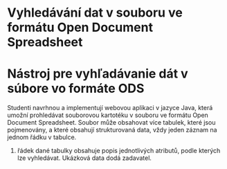 # Vyhledávání dat v souboru ve formátu Open Document Spreadsheet

# Nástroj pre vyhľadávanie dát v súbore vo formáte ODS

Studenti navrhnou a implementují webovou aplikaci v jazyce Java, která umožní prohledávat souborovou kartotéku v souboru ve formátu Open Document Spreadsheet. 
Soubor může obsahovat více tabulek, které jsou pojmenovány, a které obsahují strukturovaná data, vždy jeden záznam na jednom řádku v tabulce. 
1. řádek dané tabulky obsahuje popis jednotlivých atributů, podle kterých lze vyhledávat. Ukázková data dodá zadavatel.
